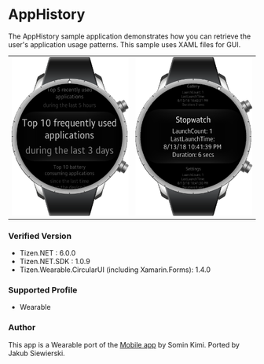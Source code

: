 # AppHistory

The AppHistory sample application demonstrates how you can retrieve the user's application usage patterns.
This sample uses XAML files for GUI.

<table>
<tr>
<td>
<center><img src='./Screenshots/MainMenu.png'></center>
</td>
<td>
<center><img src='./Screenshots/FrequentlyUsed.png'></center>
</td>
</tr>
</table>


### Verified Version
* Tizen.NET : 6.0.0
* Tizen.NET.SDK : 1.0.9
* Tizen.Wearable.CircularUI (including Xamarin.Forms): 1.4.0

### Supported Profile
* Wearable


### Author
This app is a Wearable port of the [Mobile app](../../Mobile/AppHistory) by Somin Kimi. Ported by Jakub Siewierski.
